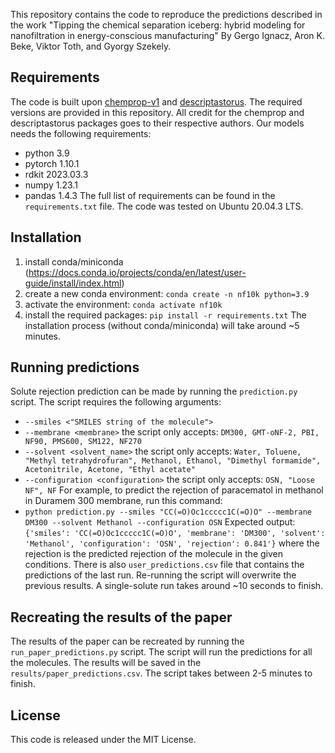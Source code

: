 This repository contains the code to reproduce the predictions described in the work "Tipping the chemical separation iceberg: hybrid modeling for nanofiltration in energy-conscious manufacturing" By Gergo Ignacz, Aron K. Beke, Viktor Toth, and Gyorgy Szekely. 

## Requirements
The code is built upon [chemprop-v1](https://github.com/chemprop/chemprop/blob/v1.7.1/README.md) and [descriptastorus](https://github.com/bp-kelley/descriptastorus). The required versions are provided in this repository. All credit for the chemprop and descriptastorus packages goes to their respective authors. Our models needs the following requirements:
- python 3.9
- pytorch 1.10.1
- rdkit 2023.03.3
- numpy 1.23.1
- pandas 1.4.3 
The full list of requirements can be found in the `requirements.txt` file. The code was tested on Ubuntu 20.04.3 LTS. 

## Installation
1) install conda/miniconda (https://docs.conda.io/projects/conda/en/latest/user-guide/install/index.html)
2) create a new conda environment: `conda create -n nf10k python=3.9`
3) activate the environment: `conda activate nf10k`
4) install the required packages: `pip install -r requirements.txt`
The installation process (without conda/miniconda) will take around ~5 minutes.

## Running predictions
Solute rejection prediction can be made by running the `prediction.py` script. The script requires the following arguments:
-    `--smiles <"SMILES string of the molecule">` 
-    `--membrane <membrane>` the script only accepts: `DM300, GMT-oNF-2, PBI, NF90, PMS600, SM122, NF270`
-    `--solvent <solvent_name>` the script only accepts: `Water, Toluene, "Methyl tetrahydrofuran", Methanol, Ethanol, "Dimethyl formamide", Acetonitrile, Acetone, "Ethyl acetate"`
-    `--configuration <configuration>` the script only accepts: `OSN, "Loose NF", NF`
For example, to predict the rejection of paracematol in methanol in Duramem 300 membrane, run this command: 
-   `python prediction.py --smiles "CC(=O)Oc1ccccc1C(=O)O" --membrane DM300 --solvent Methanol --configuration OSN`
Expected output: `{'smiles': 'CC(=O)Oc1ccccc1C(=O)O', 'membrane': 'DM300', 'solvent': 'Methanol', 'configuration': 'OSN', 'rejection': 0.841'}` where the rejection is the predicted rejection of the molecule in the given conditions. There is also `user_predictions.csv` file that contains the predictions of the last run. Re-running the script will overwrite the previous results. A single-solute run takes around ~10 seconds to finish.

## Recreating the results of the paper
The results of the paper can be recreated by running the `run_paper_predictions.py` script. The script will run the predictions for all the molecules. The results will be saved in the `results/paper_predictions.csv`. The script takes between 2-5 minutes to finish.

## License
This code is released under the MIT License.
